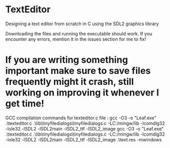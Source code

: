 # TextEditor
Designing a text editor from scratch in C using the SDL2 graphics library

Downloading the files and running the executable should work.
If you encounter any errors, mention it in the issues section for me to fix! 

# If you are writing something important make sure to save files frequently might it crash, still working on improving it whenever I get time!

GCC compilation commands for texteditor.c file : 
gcc -O3 -o "Leaf.exe" .\texteditor.c .\lib\tinyfiledialogs\tinyfiledialogs.c -LC:/mingw/lib -lcomdlg32 -lole32 -lSDL2 -lSDL2main -lSDL2_ttf -lSDL2_image 
gcc -O3 -o "Leaf.exe" .\texteditor.c .\lib\tinyfiledialogs\tinyfiledialogs.c -LC:/mingw/lib -lcomdlg32 -lole32 -lSDL2 -lSDL2main -lSDL2_ttf -lSDL2_image .\text.res -mwindows 

